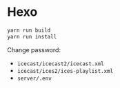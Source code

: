 # Hexo

```bash
yarn run build
yarn run install 
```

Change password:
* `icecast/icecast2/icecast.xml`
* `icecast/ices2/ices-playlist.xml`
* `server/.env`
